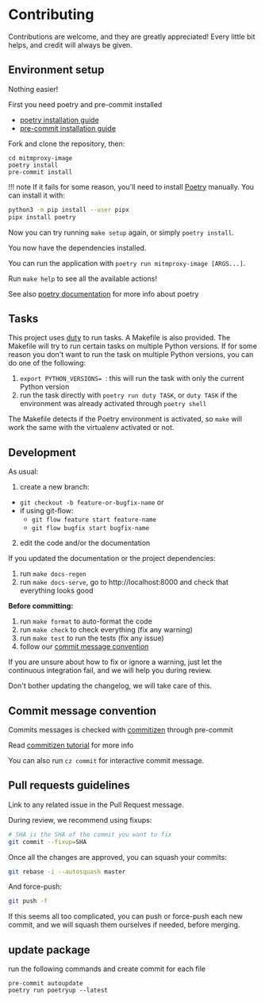# Contributing

Contributions are welcome, and they are greatly appreciated!
Every little bit helps, and credit will always be given.

## Environment setup

Nothing easier!

First you need poetry and pre-commit installed

- [poetry installation guide](https://python-poetry.org/docs/#installation)
- [pre-commit installation guide](https://pre-commit.com/#install)

Fork and clone the repository, then:

```console
cd mitmproxy-image
poetry install
pre-commit install
```

!!! note If it fails for some reason, you'll need to install [Poetry](https://github.com/python-poetry/poetry) manually.
You can install it with:

```bash
python3 -m pip install --user pipx
pipx install poetry
```

Now you can try running `make setup` again, or simply `poetry install`.

You now have the dependencies installed.

You can run the application with `poetry run mitmproxy-image [ARGS...]`.

Run `make help` to see all the available actions!

See also [poetry documentation](https://python-poetry.org/docs/) for more info about poetry

## Tasks

This project uses [duty](https://github.com/pawamoy/duty) to run tasks.
A Makefile is also provided. The Makefile will try to run certain tasks
on multiple Python versions. If for some reason you don't want to run the task
on multiple Python versions, you can do one of the following:

1. `export PYTHON_VERSIONS= `: this will run the task
   with only the current Python version
2. run the task directly with `poetry run duty TASK`,
   or `duty TASK` if the environment was already activated
   through `poetry shell`

The Makefile detects if the Poetry environment is activated,
so `make` will work the same with the virtualenv activated or not.

## Development

As usual:

1. create a new branch:
  - `git checkout -b feature-or-bugfix-name` or
  - if using git-flow:
    - `git flow feature start feature-name`
    - `git flow bugfix start bugfix-name`
2. edit the code and/or the documentation

If you updated the documentation or the project dependencies:

1. run `make docs-regen`
2. run `make docs-serve`,
   go to http://localhost:8000 and check that everything looks good

**Before committing:**

1. run `make format` to auto-format the code
2. run `make check` to check everything (fix any warning)
3. run `make test` to run the tests (fix any issue)
4. follow our [commit message convention](#commit-message-convention)

If you are unsure about how to fix or ignore a warning,
just let the continuous integration fail,
and we will help you during review.

Don't bother updating the changelog, we will take care of this.

## Commit message convention

Commits messages is checked with [commitizen](https://github.com/commitizen-tools/commitizen) through pre-commit

Read [commitizen tutorial](https://commitizen-tools.github.io/commitizen/tutorials/writing_commits/) for more info

You can also run `cz commit` for interactive commit message.

## Pull requests guidelines

Link to any related issue in the Pull Request message.

During review, we recommend using fixups:

```bash
# SHA is the SHA of the commit you want to fix
git commit --fixup=SHA
```

Once all the changes are approved, you can squash your commits:

```bash
git rebase -i --autosquash master
```

And force-push:

```bash
git push -f
```

If this seems all too complicated, you can push or force-push each new commit,
and we will squash them ourselves if needed, before merging.


## update package

run the following commands and create commit for each file

```console
pre-commit autoupdate
poetry run poetryup --latest
```
